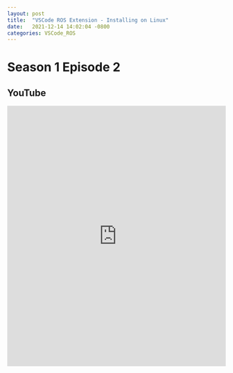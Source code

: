 ```yaml
---
layout: post
title:  "VSCode ROS Extension - Installing on Linux"
date:   2021-12-14 14:02:04 -0800
categories: VSCode_ROS
---
```


# Season 1 Episode 2
## YouTube
<iframe width="100%" height="600" src="https://www.youtube.com/embed/-NaEPoIg2Ds" title="YouTube video player" frameborder="0" allow="accelerometer; autoplay; clipboard-write; encrypted-media; gyroscope; picture-in-picture" allowfullscreen></iframe>



